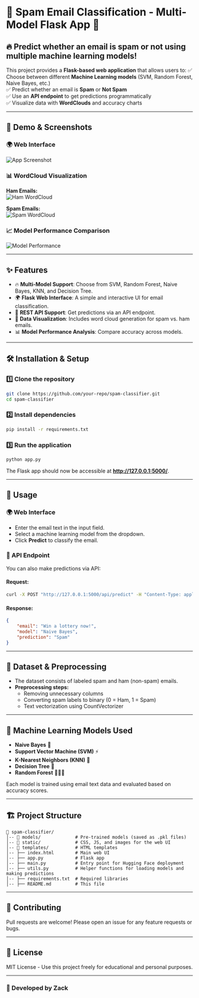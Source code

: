 # 📧 Spam Email Classification - Multi-Model Flask App 🚀

## 🔥 Predict whether an email is spam or not using multiple machine learning models!

This project provides a **Flask-based web application** that allows users to:
✅ Choose between different **Machine Learning models** (SVM, Random Forest, Naive Bayes, etc.)  
✅ Predict whether an email is **Spam** or **Not Spam**  
✅ Use an **API endpoint** to get predictions programmatically  
✅ Visualize data with **WordClouds** and accuracy charts  

---

## 📸 Demo & Screenshots

### 🌍 Web Interface
![App Screenshot](screenshots/demo.png)

### 📊 WordCloud Visualization
**Ham Emails:**  
![Ham WordCloud](screenshots/ham.png)

**Spam Emails:**  
![Spam WordCloud](screenshots/spam.png)

### 📈 Model Performance Comparison
![Model Performance](screenshots/comparison.png)

---

## ✨ Features
- 🔥 **Multi-Model Support**: Choose from SVM, Random Forest, Naive Bayes, KNN, and Decision Tree.
- 🌍 **Flask Web Interface**: A simple and interactive UI for email classification.
- 🔄 **REST API Support**: Get predictions via an API endpoint.
- 🎨 **Data Visualization**: Includes word cloud generation for spam vs. ham emails.
- 📊 **Model Performance Analysis**: Compare accuracy across models.

---

## 🛠 Installation & Setup

### 1️⃣ Clone the repository
```bash
git clone https://github.com/your-repo/spam-classifier.git
cd spam-classifier
```

### 2️⃣ Install dependencies
```bash
pip install -r requirements.txt
```

### 3️⃣ Run the application
```bash
python app.py
```

The Flask app should now be accessible at **http://127.0.0.1:5000/**.

---

## 🚀 Usage

### 🌍 Web Interface
- Enter the email text in the input field.
- Select a machine learning model from the dropdown.
- Click **Predict** to classify the email.

### 🔄 API Endpoint
You can also make predictions via API:

#### Request:
```bash
curl -X POST "http://127.0.0.1:5000/api/predict" -H "Content-Type: application/json" -d '{"email": "Win a lottery now!", "model": "Naive Bayes"}'
```

#### Response:
```json
{
    "email": "Win a lottery now!",
    "model": "Naive Bayes",
    "prediction": "Spam"
}
```

---

## 📂 Dataset & Preprocessing
- The dataset consists of labeled spam and ham (non-spam) emails.
- **Preprocessing steps:**
  - Removing unnecessary columns
  - Converting spam labels to binary (0 = Ham, 1 = Spam)
  - Text vectorization using CountVectorizer

---

## 🔬 Machine Learning Models Used
- **Naive Bayes** 🧠
- **Support Vector Machine (SVM)** ⚡
- **K-Nearest Neighbors (KNN)** 🔎
- **Decision Tree** 🌲
- **Random Forest** 🌳🌳🌳

Each model is trained using email text data and evaluated based on accuracy scores.

---

## 🏗 Project Structure
```
📁 spam-classifier/
│-- 📂 models/             # Pre-trained models (saved as .pkl files)
│-- 📂 static/             # CSS, JS, and images for the web UI
│-- 📂 templates/          # HTML templates
│-- ├── index.html        # Main web UI
│-- ├── app.py            # Flask app
│-- ├── main.py           # Entry point for Hugging Face deployment
│-- ├── utils.py          # Helper functions for loading models and making predictions
│-- ├── requirements.txt  # Required libraries
│-- ├── README.md         # This file
```

---

## 🤝 Contributing
Pull requests are welcome! Please open an issue for any feature requests or bugs.

---

## 📜 License
MIT License - Use this project freely for educational and personal purposes.

---

### 🎯 Developed by **Zack**

